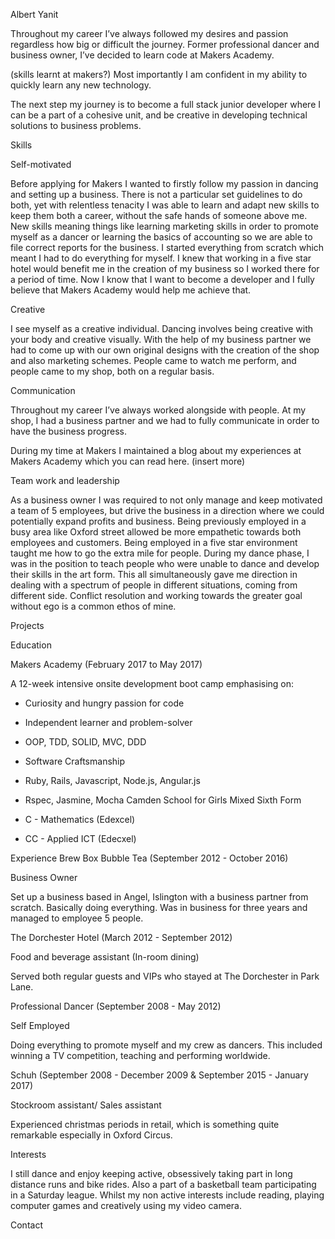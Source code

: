 Albert Yanit

Throughout my career I’ve always followed my desires and passion regardless how big or difficult the journey. Former professional dancer and business owner, I’ve decided to learn code at Makers Academy.

(skills learnt at makers?) Most importantly I am confident in my ability to quickly learn any new technology.

The next step my journey is to become a full stack junior developer where I can be a part of a cohesive unit, and be creative in developing technical solutions to business problems.

Skills

Self-motivated

Before applying for Makers I wanted to firstly follow my passion in dancing and setting up a business. There is not a particular set guidelines to do both, yet with relentless tenacity I was able to learn and adapt new skills to keep them both a career, without the safe hands of someone above me. New skills meaning things like learning marketing skills in order to promote myself as a dancer or learning the basics of accounting so we are able to file correct reports for the business. I started everything from scratch which meant I had to do everything for myself.  I knew that working in a five star hotel would benefit me in the creation of my business so I worked there for a period of time. Now I know that I want to become a developer and I fully believe that Makers Academy would help me achieve that.

Creative

I see myself as a creative individual. Dancing involves being creative with your body and creative visually. With the help of my business partner we had to come up with our own original designs with the creation of the shop and also marketing schemes. People came to watch me perform, and people came to my shop, both on a regular basis.

Communication

Throughout my career I’ve always worked alongside with people. At my shop, I had a business partner and we had to fully communicate in order to have the business progress.

During my time at Makers  I maintained a blog about my experiences at Makers Academy which you can read here. (insert more)

Team work and leadership

As a business owner I was required to not only manage and keep motivated a team of 5 employees, but drive the business in a direction where we could potentially expand profits and business. Being previously employed in a busy area like Oxford street allowed be more empathetic towards both employees and customers. Being employed in a five star environment taught me how to go the extra mile for people. During my dance phase, I was in the position to teach people who were unable to dance and develop their skills in the art form. This all simultaneously gave me direction in dealing with a spectrum of people in different situations, coming from different side. Conflict resolution and working towards the greater goal without ego is a common ethos of mine.

Projects





Education

Makers Academy (February 2017 to May 2017)

A 12-week intensive onsite development boot camp emphasising on:
* Curiosity and hungry passion for code
* Independent learner and problem-solver
* OOP, TDD, SOLID, MVC, DDD
* Software Craftsmanship
* Ruby, Rails, Javascript, Node.js, Angular.js
* Rspec, Jasmine, Mocha
Camden School for Girls Mixed Sixth Form

* C - Mathematics (Edexcel)
* CC - Applied ICT (Edecxel)

Experience
Brew Box Bubble Tea (September 2012 -  October 2016)

Business Owner

Set up a business based in Angel, Islington with a business partner from scratch. Basically doing everything. Was in business for three years and managed to employee 5 people.

The Dorchester Hotel (March 2012 - September 2012)

Food and beverage assistant (In-room dining)

Served both regular guests and VIPs who stayed at The Dorchester in Park Lane.

Professional Dancer (September 2008 - May 2012)

Self Employed  

Doing everything to promote myself and my crew as dancers. This included winning a TV competition, teaching and performing worldwide.

Schuh (September 2008 - December 2009 & September 2015 - January 2017)

Stockroom assistant/ Sales assistant

Experienced christmas periods in retail, which is something quite remarkable especially in Oxford Circus.

Interests

I still dance and enjoy keeping active, obsessively taking part in long distance runs and bike rides. Also a part of a basketball team participating in a Saturday league. Whilst my non active interests include reading, playing computer games and creatively using my video camera.


Contact
